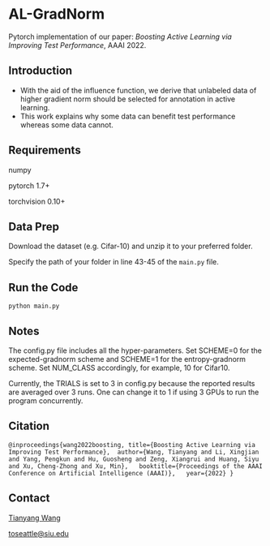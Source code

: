 # AL-GradNorm
Pytorch implementation of our paper: *Boosting Active Learning via Improving Test Performance*, AAAI 2022. 


## Introduction
* With the aid of the influence function, we derive that unlabeled data of higher gradient norm should be selected
for annotation in active learning.
* This work explains why some data can benefit test performance whereas some data cannot. 


## Requirements
numpy

pytorch 1.7+

torchvision 0.10+

## Data Prep
Download the dataset (e.g. Cifar-10) and unzip it to your preferred folder. 

Specify the path of your folder in line 43-45 of the `main.py` file. 

## Run the Code 
`python main.py`

## Notes
The config.py file includes all the hyper-parameters. Set SCHEME=0 for the expected-gradnorm scheme and SCHEME=1 for the entropy-gradnorm scheme. Set NUM_CLASS accordingly, for example, 10 for Cifar10.

Currently, the TRIALS is set to 3 in config.py because the reported results are averaged over 3 runs. One can change it to 1 if using 3 GPUs to run the program concurrently.

## Citation 
`@inproceedings{wang2022boosting,
  title={Boosting Active Learning via Improving Test Performance}, 
  author={Wang, Tianyang and Li, Xingjian and Yang, Pengkun and Hu, Guosheng and Zeng, Xiangrui and Huang, Siyu and Xu, Cheng-Zhong and Xu, Min},  
  booktitle={Proceedings of the AAAI Conference on Artificial Intelligence (AAAI)},  
  year={2022}
 }`
 
## Contact
[Tianyang Wang](https://tianyangwang.org/)

toseattle@siu.edu
